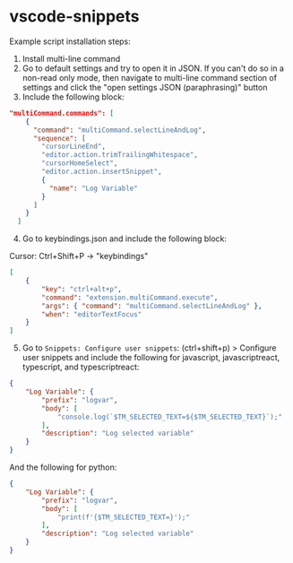 # vscode-snippets

Example script installation steps:

1. Install multi-line command
2. Go to default settings and try to open it in JSON. If you can't do so in a non-read only mode, then navigate to multi-line command section of settings and click the "open settings JSON (paraphrasing)" button
3. Include the following block:

```json
"multiCommand.commands": [
    {
      "command": "multiCommand.selectLineAndLog",
      "sequence": [
        "cursorLineEnd",
        "editor.action.trimTrailingWhitespace",
        "cursorHomeSelect",
        "editor.action.insertSnippet",
        {
          "name": "Log Variable"
        }
      ]
    }
  ]
```

4. Go to keybindings.json and include the following block:

Cursor: Ctrl+Shift+P -> "keybindings"

```json
[
    {
        "key": "ctrl+alt+p",
        "command": "extension.multiCommand.execute",
        "args": { "command": "multiCommand.selectLineAndLog" },
        "when": "editorTextFocus"
    }
]
```

5. Go to `Snippets: Configure user snippets`: (ctrl+shift+p) > Configure user snippets and include the following for javascript, javascriptreact, typescript, and typescriptreact:

```json
{
    "Log Variable": {
        "prefix": "logvar",
        "body": [
            "console.log(`$TM_SELECTED_TEXT=${$TM_SELECTED_TEXT}`);"
        ],
        "description": "Log selected variable"
    }
}
```

And the following for python:

```json
{
    "Log Variable": {
        "prefix": "logvar",
        "body": [
            "print(f'{$TM_SELECTED_TEXT=}');"
        ],
        "description": "Log selected variable"
    }
}
```
